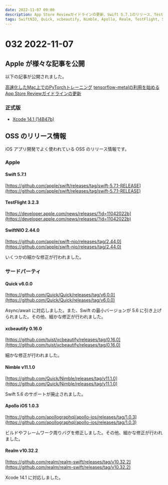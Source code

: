 ```yaml
---
date: 2022-11-07 09:00
description: App Store Reviewガイドラインの更新、Swift 5.7.1のリリース、TestFlight のリリース、ほか
tags: SwiftNIO, Quick, xcbeautify, Nimble, Apollo, Realm, TestFlight, Swift
---
```

# 032 2022-11-07

## Apple が様々な記事を公開

以下の記事が公開されました。

[高速化したMac上でのPyTorchトレーニング](https://developer.apple.com/metal/pytorch/)
[tensorflow-metalの利用を始める](https://developer.apple.com/metal/tensorflow-plugin/)
[App Store Reviewガイドラインの更新](https://developer.apple.com/news/?id=xk8d7p8c)

### 正式版

- [Xcode 14.1 (14B47b)](https://developer.apple.com/news/releases/?id=11012022a)

## OSS のリリース情報

iOS アプリ開発でよく使われている OSS のリリース情報です。

### Apple

#### Swift 5.7.1

[https://github.com/apple/swift/releases/tag/swift-5.7.1-RELEASE](https://github.com/apple/swift/releases/tag/swift-5.7.1-RELEASE)

#### TestFlight 3.2.3

[https://developer.apple.com/news/releases/?id=11042022b](https://developer.apple.com/news/releases/?id=11042022b)

#### SwiftNIO 2.44.0

[https://github.com/apple/swift-nio/releases/tag/2.44.0](https://github.com/apple/swift-nio/releases/tag/2.44.0)

いくつかの細かな修正が行われました。

### サードパーティ

#### Quick v6.0.0

[https://github.com/Quick/Quick/releases/tag/v6.0.0](https://github.com/Quick/Quick/releases/tag/v6.0.0)

Async/await に対応しました。また、Swift の最小バージョンが 5.6 に引き上げられました。その他、細かな修正が行われました。

#### xcbeautify 0.16.0

[https://github.com/tuist/xcbeautify/releases/tag/0.16.0](https://github.com/tuist/xcbeautify/releases/tag/0.16.0)

細かな修正が行われました。

#### Nimble v11.1.0

[https://github.com/Quick/Nimble/releases/tag/v11.1.0](https://github.com/Quick/Nimble/releases/tag/v11.1.0)

Swift 5.6 のサポートが廃止されました。


#### Apollo iOS 1.0.3

[https://github.com/apollographql/apollo-ios/releases/tag/1.0.3](https://github.com/apollographql/apollo-ios/releases/tag/1.0.3)

ビルドやフレームワーク周りバグを修正しました。その他、細かな修正が行われました。

#### Realm v10.32.2

[https://github.com/realm/realm-swift/releases/tag/v10.32.2](https://github.com/realm/realm-swift/releases/tag/v10.32.2)

Xcode 14.1 に対応しました。
